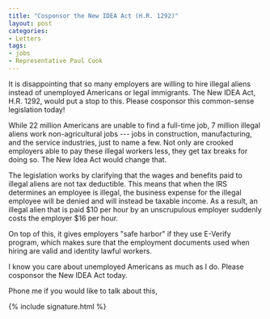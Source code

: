 ```yaml
---
title: "Cosponsor the New IDEA Act (H.R. 1292)"
layout: post
categories:
- Letters
tags:
- jobs
- Representative Paul Cook
---
```


It is disappointing that so many employers are willing to hire illegal aliens instead of unemployed Americans or legal immigrants. The New IDEA Act, H.R. 1292, would put a stop to this. Please cosponsor this common-sense legislation today!  
  
While 22 million Americans are unable to find a full-time job, 7 million illegal aliens work non-agricultural jobs --- jobs in construction, manufacturing, and the service industries, just to name a few. Not only are crooked employers able to pay these illegal workers less, they get tax breaks for doing so. The New Idea Act would change that.

The legislation works by clarifying that the wages and benefits paid to illegal aliens are not tax deductible. This means that when the IRS determines an employee is illegal, the business expense for the illegal employee will be denied and will instead be taxable income. As a result, an illegal alien that is paid $10 per hour by an unscrupulous employer suddenly costs the employer $16 per hour.

On top of this, it gives employers "safe harbor" if they use E-Verify program, which makes sure that the employment documents used when hiring are valid and identity lawful workers.

I know you care about unemployed Americans as much as I do. Please cosponsor the New IDEA Act today.

Phone me if you would like to talk about this,

{% include signature.html %}

